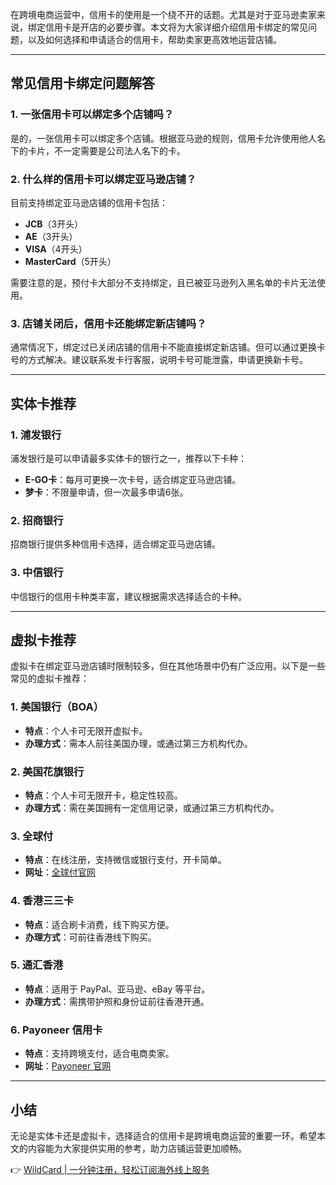 在跨境电商运营中，信用卡的使用是一个绕不开的话题。尤其是对于亚马逊卖家来说，绑定信用卡是开店的必要步骤。本文将为大家详细介绍信用卡绑定的常见问题，以及如何选择和申请适合的信用卡，帮助卖家更高效地运营店铺。

---

## 常见信用卡绑定问题解答

### 1. 一张信用卡可以绑定多个店铺吗？
是的，一张信用卡可以绑定多个店铺。根据亚马逊的规则，信用卡允许使用他人名下的卡片，不一定需要是公司法人名下的卡。

### 2. 什么样的信用卡可以绑定亚马逊店铺？
目前支持绑定亚马逊店铺的信用卡包括：
- **JCB**（3开头）
- **AE**（3开头）
- **VISA**（4开头）
- **MasterCard**（5开头）

需要注意的是，预付卡大部分不支持绑定，且已被亚马逊列入黑名单的卡片无法使用。

### 3. 店铺关闭后，信用卡还能绑定新店铺吗？
通常情况下，绑定过已关闭店铺的信用卡不能直接绑定新店铺。但可以通过更换卡号的方式解决。建议联系发卡行客服，说明卡号可能泄露，申请更换新卡号。

---

## 实体卡推荐

### 1. 浦发银行
浦发银行是可以申请最多实体卡的银行之一，推荐以下卡种：
- **E-GO卡**：每月可更换一次卡号，适合绑定亚马逊店铺。
- **梦卡**：不限量申请，但一次最多申请6张。

### 2. 招商银行
招商银行提供多种信用卡选择，适合绑定亚马逊店铺。

### 3. 中信银行
中信银行的信用卡种类丰富，建议根据需求选择适合的卡种。

---

## 虚拟卡推荐

虚拟卡在绑定亚马逊店铺时限制较多，但在其他场景中仍有广泛应用。以下是一些常见的虚拟卡推荐：

### 1. 美国银行（BOA）
- **特点**：个人卡可无限开虚拟卡。
- **办理方式**：需本人前往美国办理，或通过第三方机构代办。

### 2. 美国花旗银行
- **特点**：个人卡可无限开卡，稳定性较高。
- **办理方式**：需在美国拥有一定信用记录，或通过第三方机构代办。

### 3. 全球付
- **特点**：在线注册，支持微信或银行支付，开卡简单。
- **网址**：[全球付官网](https://bit.ly/bewildcard)

### 4. 香港三三卡
- **特点**：适合刷卡消费，线下购买方便。
- **办理方式**：可前往香港线下购买。

### 5. 通汇香港
- **特点**：适用于 PayPal、亚马逊、eBay 等平台。
- **办理方式**：需携带护照和身份证前往香港开通。

### 6. Payoneer 信用卡
- **特点**：支持跨境支付，适合电商卖家。
- **网址**：[Payoneer 官网](https://bit.ly/bewildcard)

---

## 小结

无论是实体卡还是虚拟卡，选择适合的信用卡是跨境电商运营的重要一环。希望本文的内容能为大家提供实用的参考，助力店铺运营更加顺畅。

👉 [WildCard | 一分钟注册，轻松订阅海外线上服务](https://bit.ly/bewildcard)